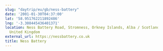 ```yaml
---
slug: "daytrip/eu/gb/ness-battery"
date: '2001-01-30T04:37:00'
lat: '58.951762211892486'
lng: '-3.308445436401371'
location: Ness Battery Road, Stromness, Orkney Islands, Alba / Scotland, KW16 3DW,
  United Kingdom
external_url: https://nessbattery.co.uk
title: Ness Battery
---
```



